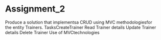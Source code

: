 # Assignment_2

Produce  a  solution  that  implementsa  CRUD 
using  MVC methodologiesfor the entity Trainers.
TasksCreateTrainer
Read Trainer details
Update Trainer details
Delete Trainer 
Use of MVCtechnologies
